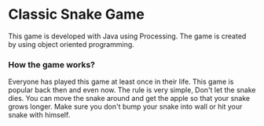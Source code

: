 # Classic Snake Game

This game is developed with Java using Processing. The game is created by using object oriented programming. 

### How the game works?

Everyone has played this game at least once in their life. This game is popular back then and even now. The rule is very simple, Don't let the snake dies. You can move the snake around and get the apple so that your snake grows longer. Make sure you don't bump your snake into wall or hit your snake with himself. 

